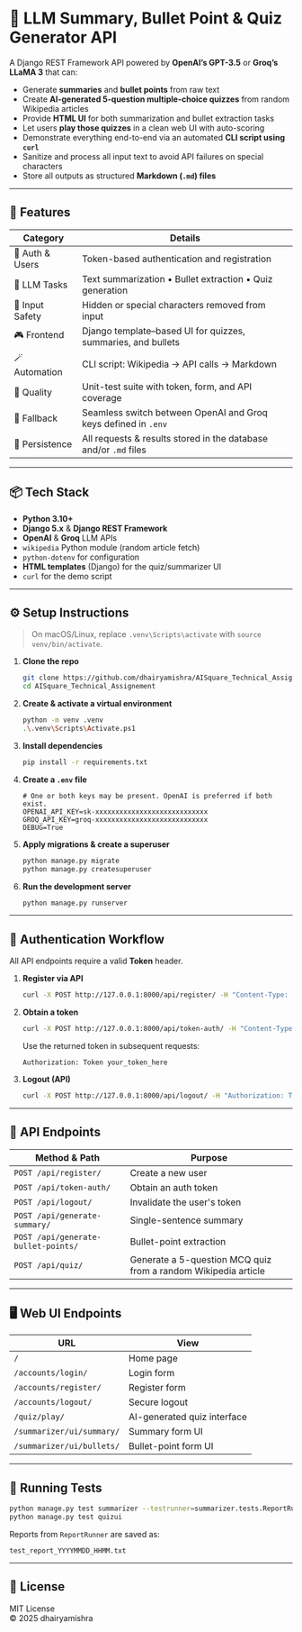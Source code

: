 # 🧠 LLM Summary, Bullet Point & Quiz Generator API

A Django REST Framework API powered by **OpenAI’s GPT-3.5** or **Groq’s LLaMA 3** that can:

- Generate **summaries** and **bullet points** from raw text  
- Create **AI-generated 5-question multiple-choice quizzes** from random Wikipedia articles  
- Provide **HTML UI** for both summarization and bullet extraction tasks  
- Let users **play those quizzes** in a clean web UI with auto-scoring  
- Demonstrate everything end-to-end via an automated **CLI script using `curl`**  
- Sanitize and process all input text to avoid API failures on special characters  
- Store all outputs as structured **Markdown (`.md`) files**

---

## 🚀 Features

| Category | Details |
| -------- | ------- |
| 🔐 Auth & Users | Token-based authentication and registration |
| 🧠 LLM Tasks | Text summarization • Bullet extraction • Quiz generation |
| 🧼 Input Safety | Hidden or special characters removed from input |
| 🎮 Frontend | Django template–based UI for quizzes, summaries, and bullets |
| 🪄 Automation | CLI script: Wikipedia → API calls → Markdown |
| 🧪 Quality | Unit-test suite with token, form, and API coverage |
| 🔄 Fallback | Seamless switch between OpenAI and Groq keys defined in `.env` |
| 📂 Persistence | All requests & results stored in the database and/or `.md` files |

---

## 📦 Tech Stack

- **Python 3.10+**
- **Django 5.x** & **Django REST Framework**
- **OpenAI** & **Groq** LLM APIs
- `wikipedia` Python module (random article fetch)
- `python-dotenv` for configuration
- **HTML templates** (Django) for the quiz/summarizer UI
- `curl` for the demo script

---

## ⚙️ Setup Instructions

> On macOS/Linux, replace `.venv\Scripts\activate` with `source venv/bin/activate`.

1. **Clone the repo**

   ```bash
   git clone https://github.com/dhairyamishra/AISquare_Technical_Assignement.git
   cd AISquare_Technical_Assignement
   ```

2. **Create & activate a virtual environment**

   ```bash
   python -m venv .venv
   .\.venv\Scripts\Activate.ps1
   ```

3. **Install dependencies**

   ```bash
   pip install -r requirements.txt
   ```

4. **Create a `.env` file**

   ```env
   # One or both keys may be present. OpenAI is preferred if both exist.
   OPENAI_API_KEY=sk-xxxxxxxxxxxxxxxxxxxxxxxxxxxx
   GROQ_API_KEY=groq-xxxxxxxxxxxxxxxxxxxxxxxxxxxx
   DEBUG=True
   ```

5. **Apply migrations & create a superuser**

   ```bash
   python manage.py migrate
   python manage.py createsuperuser
   ```

6. **Run the development server**

   ```bash
   python manage.py runserver
   ```

---

## 🔐 Authentication Workflow

All API endpoints require a valid **Token** header.

1. **Register via API**

   ```bash
   curl -X POST http://127.0.0.1:8000/api/register/ -H "Content-Type: application/json" -d "{\"username\": \"demo\", \"password\": \"password123\"}"
   ```

2. **Obtain a token**

   ```bash
   curl -X POST http://127.0.0.1:8000/api/token-auth/ -H "Content-Type: application/json" -d "{\"username\": \"demo\", \"password\": \"password123\"}"
   ```

   Use the returned token in subsequent requests:

   ```text
   Authorization: Token your_token_here
   ```

3. **Logout (API)**

   ```bash
   curl -X POST http://127.0.0.1:8000/api/logout/ -H "Authorization: Token your_token_here"
   ```

---

## 📡 API Endpoints

| Method & Path | Purpose |
|---------------|---------|
| `POST /api/register/` | Create a new user |
| `POST /api/token-auth/` | Obtain an auth token |
| `POST /api/logout/` | Invalidate the user's token |
| `POST /api/generate-summary/` | Single-sentence summary |
| `POST /api/generate-bullet-points/` | Bullet-point extraction |
| `POST /api/quiz/` | Generate a 5-question MCQ quiz from a random Wikipedia article |

---

## 🖥️ Web UI Endpoints

| URL | View |
|-----|------|
| `/` | Home page |
| `/accounts/login/` | Login form |
| `/accounts/register/` | Register form |
| `/accounts/logout/` | Secure logout |
| `/quiz/play/` | AI-generated quiz interface |
| `/summarizer/ui/summary/` | Summary form UI |
| `/summarizer/ui/bullets/` | Bullet-point form UI |

---

## 🧪 Running Tests

```bash
python manage.py test summarizer --testrunner=summarizer.tests.ReportRunner
python manage.py test quizui
```

Reports from `ReportRunner` are saved as:

```
test_report_YYYYMMDD_HHMM.txt
```

---

## 📄 License

MIT License  
© 2025 dhairyamishra
